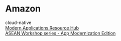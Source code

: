 # Amazon
cloud-native<br>
[Modern Applications Resource Hub](https://resources.awscloud.com/aws-modern-applications?trk=12a9c494-f0ec-49c3-9889-60afad556f5b&sc_channel=em&mkt_tok=MTEyLVRaTS03NjYAAAGFlA2NHbg-934I8iKbZdgT9zXEk0q45rpjCHNNcnp23gVO4RoYln6oeyUHE9ixZFqyH9YeQxtRDgHx1suMRELVO0GhqUxxbhjOLuHENWjfUWznPYG4K4-A)<br>
[ASEAN Workshop series - App Modernization Edition](https://asean-resources.awscloud.com/asean-workshop-series-modern-applications?trk=12a9c494-f0ec-49c3-9889-60afad556f5b&sc_channel=em&mkt_tok=MTEyLVRaTS03NjYAAAGFlA2NHFvgaXDlrOsy_Piqd-CnJndR9-UoozXWiOSzsegkzt18VKX9CQKrYZ9wozUgwnA_b6P4K2HsW1HEuZd_SI1EAwID6YF9mpJ7iUXf-zOadrz3gr6Z)
